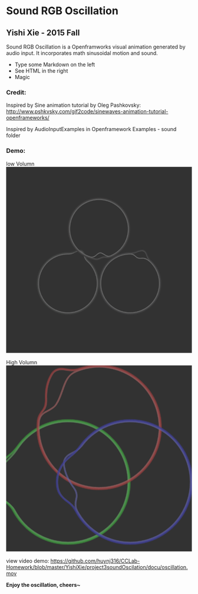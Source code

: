 # Sound RGB Oscillation
## Yishi Xie - 2015 Fall

Sound RGB Oscillation is a Openframworks visual animation generated by audio input. It incorporates math sinusoidal motion and sound.

  - Type some Markdown on the left
  - See HTML in the right
  - Magic


### Credit:

Inspired by Sine animation tutorial by Oleg Pashkovsky:
http://www.pshkvsky.com/gif2code/sinewaves-animation-tutorial-openframeworks/

Inspired by AudioInputExamples in Openframework Examples - sound folder

### Demo:
low Volumn
![ScreenShot](https://raw.githubusercontent.com/huynj316/CCLab-Homework/master/YishiXie/project3soundOscilation/docu/low.png) 

High Volumn
![ScreenShot](https://raw.githubusercontent.com/huynj316/CCLab-Homework/master/YishiXie/project3soundOscilation/docu/high.png) 

view video demo:
https://github.com/huynj316/CCLab-Homework/blob/master/YishiXie/project3soundOscilation/docu/oscillation.mov

**Enjoy the oscillation, cheers~**

